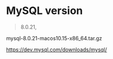 # MySQL version


> 8.0.21,

mysql-8.0.21-macos10.15-x86_64.tar.gz

https://dev.mysql.com/downloads/mysql/

